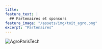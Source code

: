 ```yaml
---
title: 
feature_text: |
  ## Partenaires et sponsors
feature_image: "/assets/img/toit_agro.png"
excerpt: "Partenaires"
---
```


![AgroParisTech](../assets/logos/logo_agro.png)


